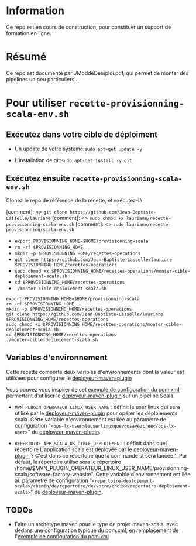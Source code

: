 # Information

Ce repo est en cours de construction, pour constituer un support de formation en ligne.

# Résumé

Ce repo est documenté par ./ModdeDemploi.pdf, qui permet de monter des pipelines un peu particuliers...


# Pour utiliser `recette-provisionning-scala-env.sh`

## Exécutez dans votre cible de déploiment 

* Un update de votre système:`sudo apt-get update -y`

* L'installation de git:`sudo apt-get install -y git`

## Exécutez ensuite `recette-provisionning-scala-env.sh`

Clonez le repo de référence de la recette, et exécutez-là:

[comment]: <> `git clone https://github.com/Jean-Baptiste-Lasselle/lauriane`
[comment]: <> `sudo chmod +x lauriane/recette-provisionning-scala-env.sh`
[comment]: <> `sudo lauriane/recette-provisionning-scala-env.sh`

* `export PROVISIONNING_HOME=$HOME/provisionning-scala`
* `rm -rf $PROVISIONNING_HOME`
* `mkdir -p $PROVISIONNING_HOME/recettes-operations`
* `git clone https://github.com/Jean-Baptiste-Lasselle/lauriane $PROVISIONNING_HOME/recettes-operations`
* `sudo chmod +x $PROVISIONNING_HOME/recettes-operations/monter-cible-deploiement-scala.sh`
* `cd $PROVISIONNING_HOME/recettes-operations`
* `./monter-cible-deploiement-scala.sh`

```
export PROVISIONNING_HOME=$HOME/provisionning-scala
rm -rf $PROVISIONNING_HOME
mkdir -p $PROVISIONNING_HOME/recettes-operations
git clone https://github.com/Jean-Baptiste-Lasselle/lauriane $PROVISIONNING_HOME/recettes-operations
sudo chmod +x $PROVISIONNING_HOME/recettes-operations/monter-cible-deploiement-scala.sh
cd $PROVISIONNING_HOME/recettes-operations
./monter-cible-deploiement-scala.sh
```

## Variables d'environnement

Cette recette comporte deux varibles d'environnements dont la valeur est utilisées pour configurer le [deployeur-maven-plugin](https://github.com/Jean-Baptiste-Lasselle/deployeur-maven-plugin)

Vous pouvez vous inspirer de cet [exemple de configuration du pom.xml](https://github.com/Jean-Baptiste-Lasselle/mavenisation-siteweb-usinelogicielle), permettant d'utiliser  le [deployeur-maven-plugin](https://github.com/Jean-Baptiste-Lasselle/deployeur-maven-plugin) sur un pipeline Scala.


* `MVN_PLUGIN_OPERATEUR_LINUX_USER_NAME`  : définit le user linux qui sera utilisé par le [deployeur-maven-plugin](https://github.com/Jean-Baptiste-Lasselle/deployeur-maven-plugin) pour opérer les déploiements scala. Cette variable d'environnement est liée au paramètre de configuration "`<ops-lx-user>leuserlinuxquevousavezcréé</ops-lx-user>`" du [deployeur-maven-plugin](https://github.com/Jean-Baptiste-Lasselle/deployeur-maven-plugin).

* `REPERTOIRE_APP_SCALA_DS_CIBLE_DEPLOIEMENT`  : définit dans quel répertoire L'application scala est déployée par le [deployeur-maven-plugin](https://github.com/Jean-Baptiste-Lasselle/deployeur-maven-plugin) ? C'est dans ce répertoire que la commande st sera lancée.". Par défaut, le répertoire utilisé sera le répertoire /home/$MVN_PLUGIN_OPERATEUR_LINUX_USER_NAME/provisionning-scala/software-factory-website". Cette variable d'environnement est liée au paramètre de configuration "`<repertoire-deploiement-scala>/chemin/de/repertoire/de/votre/choix</repertoire-deploiement-scala>`" du [deployeur-maven-plugin](https://github.com/Jean-Baptiste-Lasselle/deployeur-maven-plugin).

## TODOs

* Faire un archetype maven pour le type de projet maven-scala, avec dedans une configuration typique du pom.xml, en remplacement de l'[exemple de configuration du pom.xml](https://github.com/Jean-Baptiste-Lasselle/mavenisation-siteweb-usinelogicielle)
